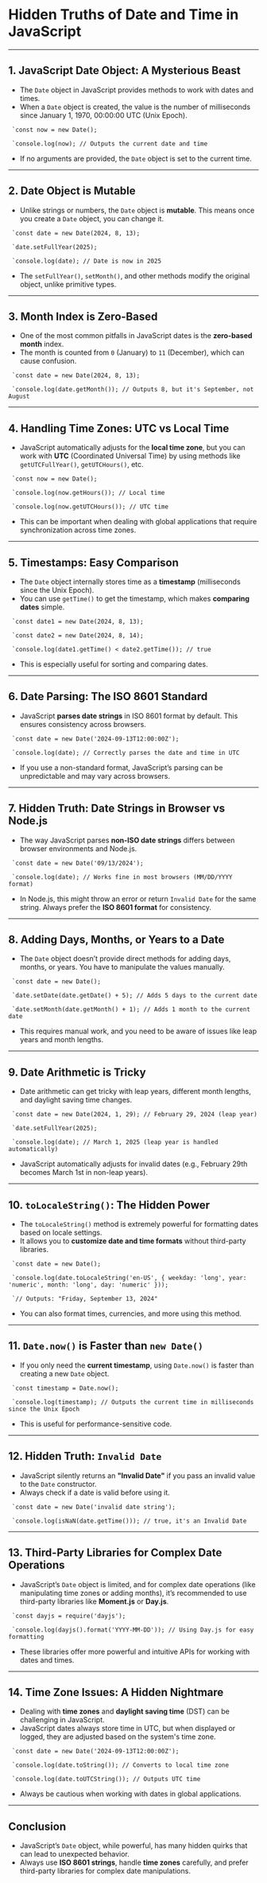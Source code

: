 # Hidden Truths of Date and Time in JavaScript

---

## 1. JavaScript Date Object: A Mysterious Beast

- The `Date` object in JavaScript provides methods to work with dates and times.
- When a `Date` object is created, the value is the number of milliseconds since January 1, 1970, 00:00:00 UTC (Unix Epoch).

`` `const now = new Date();``

`` `console.log(now); // Outputs the current date and time``

- If no arguments are provided, the `Date` object is set to the current time.
  
---

## 2. Date Object is Mutable

- Unlike strings or numbers, the `Date` object is **mutable**. This means once you create a `Date` object, you can change it.

`` `const date = new Date(2024, 8, 13);``

`` `date.setFullYear(2025);``

`` `console.log(date); // Date is now in 2025``

- The `setFullYear()`, `setMonth()`, and other methods modify the original object, unlike primitive types.

---

## 3. Month Index is Zero-Based

- One of the most common pitfalls in JavaScript dates is the **zero-based month** index.
- The month is counted from `0` (January) to `11` (December), which can cause confusion.

`` `const date = new Date(2024, 8, 13);``

`` `console.log(date.getMonth()); // Outputs 8, but it's September, not August``

---

## 4. Handling Time Zones: UTC vs Local Time

- JavaScript automatically adjusts for the **local time zone**, but you can work with **UTC** (Coordinated Universal Time) by using methods like `getUTCFullYear()`, `getUTCHours()`, etc.

`` `const now = new Date();``

`` `console.log(now.getHours()); // Local time``

`` `console.log(now.getUTCHours()); // UTC time``

- This can be important when dealing with global applications that require synchronization across time zones.

---

## 5. Timestamps: Easy Comparison

- The `Date` object internally stores time as a **timestamp** (milliseconds since the Unix Epoch).
- You can use `getTime()` to get the timestamp, which makes **comparing dates** simple.

`` `const date1 = new Date(2024, 8, 13);``

`` `const date2 = new Date(2024, 8, 14);``

`` `console.log(date1.getTime() < date2.getTime()); // true``

- This is especially useful for sorting and comparing dates.

---

## 6. Date Parsing: The ISO 8601 Standard

- JavaScript **parses date strings** in ISO 8601 format by default. This ensures consistency across browsers.

`` `const date = new Date('2024-09-13T12:00:00Z');``

`` `console.log(date); // Correctly parses the date and time in UTC``

- If you use a non-standard format, JavaScript’s parsing can be unpredictable and may vary across browsers.

---

## 7. Hidden Truth: Date Strings in Browser vs Node.js

- The way JavaScript parses **non-ISO date strings** differs between browser environments and Node.js.

`` `const date = new Date('09/13/2024');``

`` `console.log(date); // Works fine in most browsers (MM/DD/YYYY format)``

- In Node.js, this might throw an error or return `Invalid Date` for the same string. Always prefer the **ISO 8601 format** for consistency.

---

## 8. Adding Days, Months, or Years to a Date

- The `Date` object doesn’t provide direct methods for adding days, months, or years. You have to manipulate the values manually.

`` `const date = new Date();``

`` `date.setDate(date.getDate() + 5); // Adds 5 days to the current date``

`` `date.setMonth(date.getMonth() + 1); // Adds 1 month to the current date``

- This requires manual work, and you need to be aware of issues like leap years and month lengths.

---

## 9. Date Arithmetic is Tricky

- Date arithmetic can get tricky with leap years, different month lengths, and daylight saving time changes.

`` `const date = new Date(2024, 1, 29); // February 29, 2024 (leap year)``

`` `date.setFullYear(2025);``

`` `console.log(date); // March 1, 2025 (leap year is handled automatically)``

- JavaScript automatically adjusts for invalid dates (e.g., February 29th becomes March 1st in non-leap years).

---

## 10. `toLocaleString()`: The Hidden Power

- The `toLocaleString()` method is extremely powerful for formatting dates based on locale settings.
- It allows you to **customize date and time formats** without third-party libraries.

`` `const date = new Date();``

`` `console.log(date.toLocaleString('en-US', { weekday: 'long', year: 'numeric', month: 'long', day: 'numeric' }));``

`` `// Outputs: "Friday, September 13, 2024"``

- You can also format times, currencies, and more using this method.

---

## 11. `Date.now()` is Faster than `new Date()`

- If you only need the **current timestamp**, using `Date.now()` is faster than creating a new `Date` object.

`` `const timestamp = Date.now();``

`` `console.log(timestamp); // Outputs the current time in milliseconds since the Unix Epoch``

- This is useful for performance-sensitive code.

---

## 12. Hidden Truth: `Invalid Date`

- JavaScript silently returns an **"Invalid Date"** if you pass an invalid value to the `Date` constructor.
- Always check if a date is valid before using it.

`` `const date = new Date('invalid date string');``

`` `console.log(isNaN(date.getTime())); // true, it's an Invalid Date``

---

## 13. Third-Party Libraries for Complex Date Operations

- JavaScript’s `Date` object is limited, and for complex date operations (like manipulating time zones or adding months), it’s recommended to use third-party libraries like **Moment.js** or **Day.js**.

`` `const dayjs = require('dayjs');``

`` `console.log(dayjs().format('YYYY-MM-DD')); // Using Day.js for easy formatting``

- These libraries offer more powerful and intuitive APIs for working with dates and times.

---

## 14. Time Zone Issues: A Hidden Nightmare

- Dealing with **time zones** and **daylight saving time** (DST) can be challenging in JavaScript.
- JavaScript dates always store time in UTC, but when displayed or logged, they are adjusted based on the system's time zone.

`` `const date = new Date('2024-09-13T12:00:00Z');``

`` `console.log(date.toString()); // Converts to local time zone``

`` `console.log(date.toUTCString()); // Outputs UTC time``

- Always be cautious when working with dates in global applications.

---

## Conclusion

- JavaScript’s `Date` object, while powerful, has many hidden quirks that can lead to unexpected behavior.
- Always use **ISO 8601 strings**, handle **time zones** carefully, and prefer third-party libraries for complex date manipulations.
